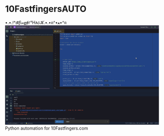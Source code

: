 # 10FastfingersAUTO
•.•.𝔣ᵃ𝘴𝘁ƒì𝓃𝐠ɇгˢН٨𝑐𝓚.•.•ฅ^•ﻌ•^ฅ
![me](https://raw.githubusercontent.com/Amran-progression/10FastfingersAUTO/main/GIF%20Recording%202024-01-29%20at%203.01.01%20AM.gif)
Python automation for 10Fastfingers.com
